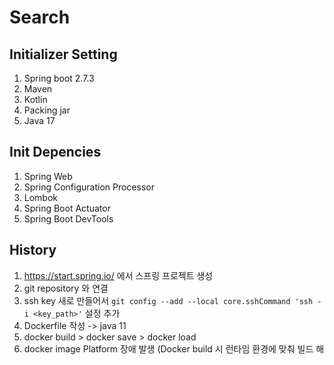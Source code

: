 # Search

## Initializer Setting
1. Spring boot 2.7.3
2. Maven
3. Kotlin
4. Packing jar
5. Java 17

## Init Depencies
1. Spring Web
2. Spring Configuration Processor
3. Lombok
4. Spring Boot Actuator
5. Spring Boot DevTools

## History
1. https://start.spring.io/ 에서 스프링 프로젝트 생성
2. git repository 와 연결
3. ssh key 새로 만들어서 `git config --add --local core.sshCommand 'ssh -i <key_path>'` 설정 추가
4. Dockerfile 작성 -> java 11
5. docker build > docker save > docker load
6. docker image Platform 장애 발생 (Docker build 시 런타임 환경에 맞춰 빌드 해
